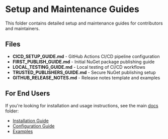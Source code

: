 # Setup and Maintenance Guides

This folder contains detailed setup and maintenance guides for contributors and maintainers.

## Files

- **CICD_SETUP_GUIDE.md** - GitHub Actions CI/CD pipeline configuration
- **FIRST_PUBLISH_GUIDE.md** - Initial NuGet package publishing guide
- **LOCAL_TESTING_GUIDE.md** - Local testing of CI/CD workflows
- **TRUSTED_PUBLISHERS_GUIDE.md** - Secure NuGet publishing setup
- **GITHUB_RELEASE_NOTES.md** - Release notes template and examples

## For End Users

If you're looking for installation and usage instructions, see the main [docs](../) folder:
- [Installation Guide](../installation.md)
- [Configuration Guide](../configuration.md)
- [Examples](../examples.md)